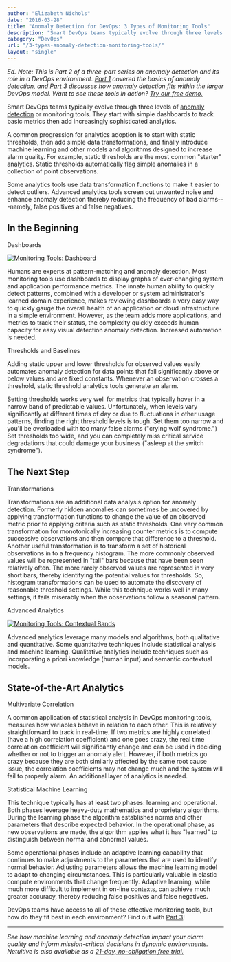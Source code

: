 ```yaml
---
author: "Elizabeth Nichols"
date: "2016-03-28"
title: "Anomaly Detection for DevOps: 3 Types of Monitoring Tools"
description: "Smart DevOps teams typically evolve through three levels of monitoring tools, starting with simple dashboards then adding sophisticated analytics."
category: "DevOps"
url: "/3-types-anomaly-detection-monitoring-tools/"
layout: "single"
---
```



*Ed. Note: This is Part 2 of a three-part series on anomaly detection and its role in a DevOps environment. [Part 1](/what-is-anomaly-detection) covered the basics of anomaly detection, and [Part 3](/adding-analytics-to-devops-model) discusses how anomaly detection fits within the larger DevOps model. Want to see these tools in action? [Try our free demo.](/signup)*

Smart DevOps teams typically evolve through three levels of [anomaly detection](/product) or monitoring tools.  They start with simple dashboards to track basic metrics then add increasingly sophisticated analytics.

A common progression for analytics adoption is to start with static thresholds, then add simple data transformations, and finally introduce machine learning and other models and algorithms designed to increase alarm quality.  For example, static thresholds are the most common "starter" analytics.  Static thresholds automatically flag simple anomalies in a collection of point observations.

Some analytics tools use data transformation functions to make it easier to detect outliers. Advanced analytics tools screen out unwanted noise and enhance anomaly detection thereby reducing the frequency of bad alarms---namely, false positives and false negatives.

In the Beginning
----------------

Dashboards

[![Monitoring Tools: Dashboard](https://s3-us-west-2.amazonaws.com/com-netuitive-app-usw2-public/wp-content/uploads/2016/05/Dashboard-EC2EBSWorkload-Sanitized-1024x585.png)](https://s3-us-west-2.amazonaws.com/com-netuitive-app-usw2-public/wp-content/uploads/2016/05/Dashboard-EC2EBSWorkload-Sanitized.png)

Humans are experts at pattern-matching and anomaly detection.  Most monitoring tools use dashboards to display graphs of ever-changing system and application performance metrics. The innate human ability to quickly detect patterns, combined with a developer or system administrator's learned domain experience, makes reviewing dashboards a very easy way to quickly gauge the overall health of an application or cloud infrastructure in a simple environment.  However, as the team adds more applications, and metrics to track their status, the complexity quickly exceeds human capacity for easy visual detection anomaly detection. Increased automation is needed.

Thresholds and Baselines

Adding static upper and lower thresholds for observed values easily automates anomaly detection for data points that fall significantly above or below values and are fixed constants. Whenever an observation crosses a threshold, static threshold analytics tools generate an alarm.

Setting thresholds works very well for metrics that typically hover in a narrow band of predictable values. Unfortunately, when levels vary significantly at different times of day or due to fluctuations in other usage patterns, finding the right threshold levels is tough. Set them too narrow and you'll be overloaded with too many false alarms ("crying wolf syndrome.") Set thresholds too wide, and you can completely miss critical service degradations that could damage your business ("asleep at the switch syndrome").

The Next Step
-------------

Transformations

Transformations are an additional data analysis option for anomaly detection.  Formerly hidden anomalies can sometimes be uncovered by applying transformation functions to change the value of an observed metric prior to applying criteria such as static thresholds.  One very common transformation for monotonically increasing counter metrics is to compute successive observations and then compare that difference to a threshold.   Another useful transformation is to transform a set of historical observations in to a frequency histogram.  The more commonly observed values will be represented in "tall" bars because that have been seen relatively often. The more rarely observed values are represented in very short bars, thereby identifying the potential values for thresholds.  So, histogram transformations can be used to automate the discovery of reasonable threshold settings.  While this technique works well in many settings, it fails miserably when the observations follow a seasonal pattern.

Advanced Analytics

[![Monitoring Tools: Contextual Bands](https://s3-us-west-2.amazonaws.com/com-netuitive-app-usw2-public/wp-content/uploads/2016/05/context.png)](https://s3-us-west-2.amazonaws.com/com-netuitive-app-usw2-public/wp-content/uploads/2016/05/context.png)

Advanced analytics leverage many models and algorithms, both qualitative and quantitative.  Some quantitative techniques include statistical analysis and machine learning. Qualitative analytics include techniques such as incorporating a priori knowledge (human input) and semantic contextual models.

State-of-the-Art Analytics
--------------------------

Multivariate Correlation

A common application of statistical analysis in DevOps monitoring tools, measures how variables behave in relation to each other. This is relatively straightforward to track in real-time. If two metrics are highly correlated (have a high correlation coefficient) and one goes crazy, the real time correlation coefficient will significantly change and can be used in deciding whether or not to trigger an anomaly alert. However, if both metrics go crazy because they are both similarly affected by the same root cause issue, the correlation coefficients may not change much and the system will fail to properly alarm. An additional layer of analytics is needed.

Statistical Machine Learning

This technique typically has at least two phases:  learning and operational.  Both phases leverage heavy-duty mathematics and proprietary algorithms.  During the learning phase the algorithm establishes norms and other parameters that describe expected behavior.  In the operational phase, as new observations are made, the algorithm applies what it has "learned" to distinguish between normal and abnormal values.

Some operational phases include an adaptive learning capability that continues to make adjustments to the parameters that are used to identify normal behavior.  Adjusting parameters allows the machine learning model to adapt to changing circumstances.  This is particularly valuable in elastic compute environments that change frequently.  Adaptive learning, while much more difficult to implement in on-line contexts, can achieve much greater accuracy, thereby reducing false positives and false negatives.

DevOps teams have access to all of these effective monitoring tools, but how do they fit best in each environment? Find out with [Part 3](/adding-analytics-to-devops-model)!

* * * * *

*See how machine learning and anomaly detection impact your alarm quality and inform mission-critical decisions in dynamic environments. Netuitive is also available as a [21-day, no-obligation free trial.](/signup)*
